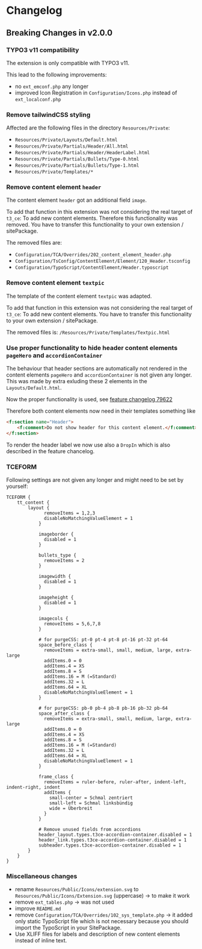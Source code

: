 # Changelog

## Breaking Changes in v2.0.0

### TYPO3 v11 compatibility
The extension is only compatible with TYPO3 v11.

This lead to the following improvements:
* no `ext_emconf.php` any longer
* improved Icon Registration in `Configuration/Icons.php` instead of `ext_localconf.php`


### Remove tailwindCSS styling
Affected are the following files in the directory `Resources/Private`:

* `Resources/Private/Layouts/Default.html`
* `Resources/Private/Partials/Header/All.html`
* `Resources/Private/Partials/Header/HeaderLabel.html`
* `Resources/Private/Partials/Bullets/Type-0.html`
* `Resources/Private/Partials/Bullets/Type-1.html`
* `Resources/Private/Templates/*`

### Remove content element `header`

The content element `header` got an additional field `image`.

To add that function in this extension was not considering the real target of `t3_ce`: To add new content elements.
Therefore this functionality was removed. You have to transfer this functionality to your own extension / sitePackage.

The removed files are:
* `Configuration/TCA/Overrides/202_content_element_header.php`
* `Configuration/TsConfig/ContentElement/Element/120_Header.tsconfig`
* `Configuration/TypoScript/ContentElement/Header.typoscript`

### Remove content element `textpic`
The template of the content element `textpic` was adapted.

To add that function in this extension was not considering the real target of `t3_ce`: To add new content elements.
You have to transfer this functionality to your own extension / sitePackage.

The removed files is:
`/Resources/Private/Templates/Textpic.html`

### Use proper functionality to hide header content elements `pageHero` and `accordionContainer`

The behaviour that header sections are automatically not rendered
in the content elements `pageHero` and `accordionContainer` is not given any longer.
This was made by extra exluding these 2 elements in the `Layouts/Default.html`.

Now the proper functionality is used, see [feature changelog 79622](https://docs.typo3.org/c/typo3/cms-core/main/en-us/Changelog/8.6/Feature-79622-NewDefaultLayoutForFluidStyledContent.html#feature-79622-new-default-layout-for-fluid-styled-content)

Therefore both content elements now need in their templates something like

```html
<f:section name="Header">
    <f:comment>Do not show header for this content element.</f:comment>
</f:section>
```

To render the header label we now use also a `DropIn` which is also described in the feature chancelog.

### TCEFORM
Following settings are not given any longer and might need to be set by yourself:

```tsconfig
TCEFORM {
    tt_content {
        layout {
              removeItems = 1,2,3
              disableNoMatchingValueElement = 1
            }

            imageborder {
              disabled = 1
            }

            bullets_type {
              removeItems = 2
            }

            imagewidth {
              disabled = 1
            }

            imageheight {
              disabled = 1
            }

            imagecols {
              removeItems = 5,6,7,8
            }

            # for purgeCSS: pt-0 pt-4 pt-8 pt-16 pt-32 pt-64
            space_before_class {
              removeItems = extra-small, small, medium, large, extra-large
              addItems.0 = 0
              addItems.4 = XS
              addItems.8 = S
              addItems.16 = M (=Standard)
              addItems.32 = L
              addItems.64 = XL
              disableNoMatchingValueElement = 1
            }

            # for purgeCSS: pb-0 pb-4 pb-8 pb-16 pb-32 pb-64
            space_after_class {
              removeItems = extra-small, small, medium, large, extra-large
              addItems.0 = 0
              addItems.4 = XS
              addItems.8 = S
              addItems.16 = M (=Standard)
              addItems.32 = L
              addItems.64 = XL
              disableNoMatchingValueElement = 1
            }

            frame_class {
              removeItems = ruler-before, ruler-after, indent-left, indent-right, indent
              addItems {
                small-center = Schmal zentriert
                small-left = Schmal linksbündig
                wide = Überbreit
              }
            }

            # Remove unused fields from accordions
            header_layout.types.t3ce-accordion-container.disabled = 1
            header_link.types.t3ce-accordion-container.disabled = 1
            subheader.types.t3ce-accordion-container.disabled = 1
        }
    }
}
```


### Miscellaneous changes

* rename `Resources/Public/Icons/extension.svg` to `Resources/Public/Icons/Extension.svg` (uppercase) → to make it work
* remove `ext_tables.php` → was not used
* improve `README.md`
* remove `Configuration/TCA/Overrides/102_sys_template.php` → it added only static TypoScript file which is not necessary because you should import the TypoScript in your SitePackage.
* Use XLIFF files for labels and description of new content elements instead of inline text.
